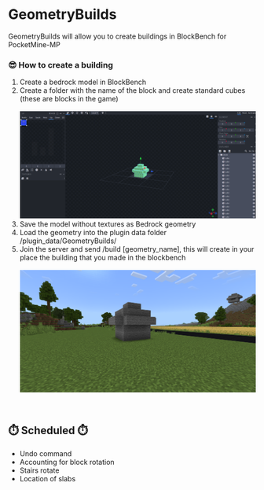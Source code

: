 # GeometryBuilds
GeometryBuilds will allow you to create buildings in BlockBench for PocketMine-MP

<h3>😎 How to create a building</h3>
<ol>
  <li>Create a bedrock model in BlockBench</li>
  <li>Create a folder with the name of the block and create standard cubes (these are blocks in the game)<br><br><img src='https://github.com/labarjni/GeometryBuilds/blob/master/example1.png?raw=true'></li>
  <li>Save the model without textures as Bedrock geometry</li>
  <li>Load the geometry into the plugin data folder /plugin_data/GeometryBuilds/</li>
  <li>Join the server and send /build [geometry_name], this will create in your place the building that you made in the blockbench<br><br><img src='https://github.com/labarjni/GeometryBuilds/blob/master/example2.png?raw=true'></li>
</ol>
<br>
<h2>⏱️ Scheduled ⏱️</h2>
<ul>
  <li>Undo command</li>
  <li>Accounting for block rotation</li>
  <li>Stairs rotate</li>
  <li>Location of slabs</li>
</ul>
